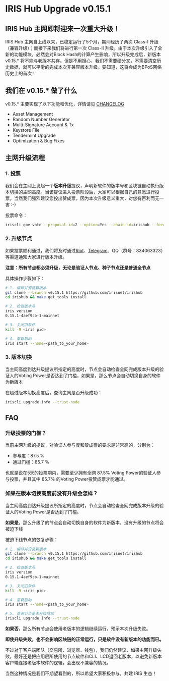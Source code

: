 # IRIS Hub Upgrade v0.15.1

## IRIS Hub 主网即将迎来一次重大升级！

IRIS Hub 主网自上线以来，已稳定运行了5个月，期间经历了两次 Class-I 升级（兼容升级）；而接下来我们将进行第一次 Class-II 升级。由于本次升级引入了全新的功能模块，必然会对Block Hash的计算产生影响，所以升级完成后，新版本 v0.15.* 将不能与老版本共存。但是不用担心，我们不需要硬分叉，不需要清空历史数据，就可以平滑的完成本次非兼容版本升级。要知道，这将会成为BPoS网络历史上的首次！

## 我们在 v0.15.* 做了什么

v0.15.* 主要实现了以下功能和优化，详情请见 [CHANGELOG](https://github.com/irisnet/irishub/blob/v0.15.0/CHANGELOG.md#0150)

- Asset Management
- Random Number Generator
- Multi-Signature Account & Tx
- Keystore File
- Tendermint Upgrade
- Optimization & Bug Fixes

## 主网升级流程

### 1. 投票

我们会在主网上发起一个**版本升级**提议，声明新软件的版本号和区块链自动执行版本切换的主网高度。当该提议进入投票阶段后，大家可以根据自己的意愿进行投票。当然我们强烈建议您投出赞成票，因为本次升级意义重大，对您有百利而无一害 :-)

投票命令：

```bash
iriscli gov vote --proposal-id=2 --option=Yes --chain-id=irishub --fee=0.3iris --from=<key_name>
```

### 2. 升级节点

如果投票顺利通过，我们将及时通过[Riot](https://matrix.to/#/!bmimZgJrUWSmxqQEmG:matrix.org?via=matrix.org&via=decred.org&via=t2bot.io)、[Telegram](https://t.me/irisnet_tech_updates)、QQ（群号：834063323）等渠道通知大家进行版本升级。

**注意：所有节点都必须升级，无论是验证人节点、种子节点还是普通全节点**

具体操作步骤如下：

```bash
# 1. 编译并安装新版本
git clone --branch v0.15.1 https://github.com/irisnet/irishub
cd irishub && make get_tools install

# 2. 检查版本号
iris version
0.15.1-4aef9cb-1-mainnet

# 3. 关闭旧软件
kill -9 <iris pid>

# 4. 重新启动
iris start --home=<path_to_your_home>
```

### 3. 版本切换

当主网高度到达升级提议所指定的高度时，节点会自动检查全网完成版本升级的验证人的Voting Power是否达到了门槛，如果是，那么节点会自动切换自身的软件为新版本

在超过版本切换高度后，查询主网是否升级成功：

```bash
iriscli upgrade info --trust-node
```

## FAQ

### 升级投票的门槛？

当前主网升级的提议，对验证人参与度和赞成票的要求是非常高的，分别为：

- 参与度：87.5 %
- 通过门槛：85.7 %

也就是说在5天的投票期内，需要至少拥有全网 87.5% Voting Power的验证人参与投票，并且其中 85.7% 的Voting Power投赞成票才能通过。

### 如果在版本切换高度前没有升级会怎样？

当主网高度到达升级提议所指定的高度时，节点会自动检查全网完成版本升级的验证人的Voting Power是否达到了门槛。

**如果是**，那么升级了的节点会自动切换自身的软件为新版本，没有升级的节点将会被迫下线

被迫下线节点的恢复步骤：

```bash
# 1. 编译并安装新版本
git clone --branch v0.15.1 https://github.com/irisnet/irishub
cd irishub && make get_tools install

# 2. 检查版本号
iris version
0.15.1-4aef9cb-1-mainnet

# 3. 关闭旧软件
kill -9 <iris pid>

# 4. 重新启动
iris start --home=<path_to_your_home>

# 5. 查询节点是否升级成功
iriscli upgrade info --trust-node
```

**如果否**，那么所有节点会使用老版本的逻辑继续运行，预示本次升级失败。

**即使升级失败，也不会影响区块链的正常运行，只是软件没有新版本的功能而已。**

不过对于客户端团队（交易所、浏览器、钱包），我们仍然建议，如果主网升级失败，最好还是把应用层所使用的节点软件和CLI、LCD退回老版本，以避免新版本客户端连接老版本软件的逻辑，会出现不兼容的情况。

当然这种情况是我们不期望看到的，所以希望大家积极参与，共建 IRIS 生态！


